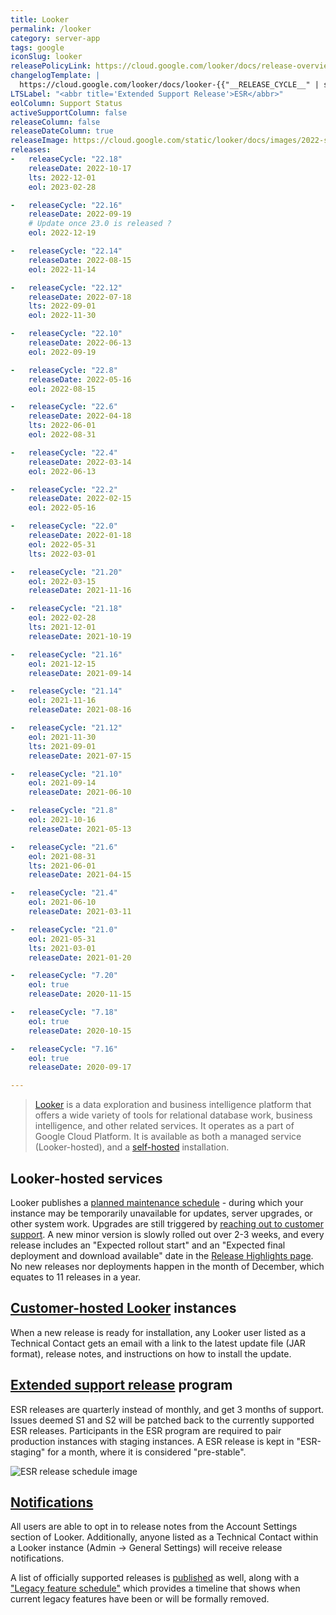 ```yaml
---
title: Looker
permalink: /looker
category: server-app
tags: google
iconSlug: looker
releasePolicyLink: https://cloud.google.com/looker/docs/release-overview
changelogTemplate: |
  https://cloud.google.com/looker/docs/looker-{{"__RELEASE_CYCLE__" | split:'.' | first}}-changelog#{{"__RELEASE_CYCLE__" | replace:'.',''}}
LTSLabel: "<abbr title='Extended Support Release'>ESR</abbr>"
eolColumn: Support Status
activeSupportColumn: false
releaseColumn: false
releaseDateColumn: true
releaseImage: https://cloud.google.com/static/looker/docs/images/2022-std-supp-releases.png
releases:
-   releaseCycle: "22.18"
    releaseDate: 2022-10-17
    lts: 2022-12-01
    eol: 2023-02-28

-   releaseCycle: "22.16"
    releaseDate: 2022-09-19
    # Update once 23.0 is released ?
    eol: 2022-12-19

-   releaseCycle: "22.14"
    releaseDate: 2022-08-15
    eol: 2022-11-14

-   releaseCycle: "22.12"
    releaseDate: 2022-07-18
    lts: 2022-09-01
    eol: 2022-11-30

-   releaseCycle: "22.10"
    releaseDate: 2022-06-13
    eol: 2022-09-19

-   releaseCycle: "22.8"
    releaseDate: 2022-05-16
    eol: 2022-08-15

-   releaseCycle: "22.6"
    releaseDate: 2022-04-18
    lts: 2022-06-01
    eol: 2022-08-31

-   releaseCycle: "22.4"
    releaseDate: 2022-03-14
    eol: 2022-06-13

-   releaseCycle: "22.2"
    releaseDate: 2022-02-15
    eol: 2022-05-16

-   releaseCycle: "22.0"
    releaseDate: 2022-01-18
    eol: 2022-05-31
    lts: 2022-03-01

-   releaseCycle: "21.20"
    eol: 2022-03-15
    releaseDate: 2021-11-16

-   releaseCycle: "21.18"
    eol: 2022-02-28
    lts: 2021-12-01
    releaseDate: 2021-10-19

-   releaseCycle: "21.16"
    eol: 2021-12-15
    releaseDate: 2021-09-14

-   releaseCycle: "21.14"
    eol: 2021-11-16
    releaseDate: 2021-08-16

-   releaseCycle: "21.12"
    eol: 2021-11-30
    lts: 2021-09-01
    releaseDate: 2021-07-15

-   releaseCycle: "21.10"
    eol: 2021-09-14
    releaseDate: 2021-06-10

-   releaseCycle: "21.8"
    eol: 2021-10-16
    releaseDate: 2021-05-13

-   releaseCycle: "21.6"
    eol: 2021-08-31
    lts: 2021-06-01
    releaseDate: 2021-04-15

-   releaseCycle: "21.4"
    eol: 2021-06-10
    releaseDate: 2021-03-11

-   releaseCycle: "21.0"
    eol: 2021-05-31
    lts: 2021-03-01
    releaseDate: 2021-01-20

-   releaseCycle: "7.20"
    eol: true
    releaseDate: 2020-11-15

-   releaseCycle: "7.18"
    eol: true
    releaseDate: 2020-10-15

-   releaseCycle: "7.16"
    eol: true
    releaseDate: 2020-09-17

---
```


>[Looker](https://www.looker.com/) is a data exploration and business intelligence platform that offers a wide variety of tools for relational database work, business intelligence, and other related services. It operates as a part of Google Cloud Platform. It is available as both a managed service (Looker-hosted), and a [self-hosted](https://cloud.google.com/looker/docs/looker-hosted-installation-steps) installation.

## Looker-hosted services

Looker publishes a [planned maintenance schedule][schedule] - during which your instance may be temporarily unavailable for updates, server upgrades, or other system work. Upgrades are still triggered by [reaching out to customer support][best-practices]. A new minor version is slowly rolled out over 2-3 weeks, and every release includes an "Expected rollout start" and an "Expected final deployment and download available" date in the [Release Highlights page](https://docs.looker.com/relnotes). No new releases nor deployments happen in the month of December, which equates to 11 releases in a year.

## [Customer-hosted Looker][self-hosted] instances

When a new release is ready for installation, any Looker user listed as a Technical Contact gets an email with a link to the latest update file (JAR format), release notes, and instructions on how to install the update.

## [Extended support release][esr] program

ESR releases are quarterly instead of monthly, and get 3 months of support. Issues deemed S1 and S2 will be patched back to the currently supported ESR releases. Participants in the ESR program are required to pair production instances with staging instances. A ESR release is kept in "ESR-staging" for a month, where it is considered "pre-stable".

![ESR release schedule image](https://cloud.google.com/static/looker/docs/images/2022-std-esr-supp-releases.png)

## [Notifications][emails]

All users are able to opt in to release notes from the Account Settings section of Looker. Additionally, anyone listed as a Technical Contact within a Looker instance (Admin -> General Settings) will receive release notifications.

A list of officially supported releases is [published](https://cloud.google.com/looker/docs/officially-supported-releases) as well, along with a ["Legacy feature schedule"][lfs] which provides a timeline that shows when current legacy features have been or will be formally removed.

[self-hosted]: https://cloud.google.com/looker/docs/managing-customer-hosted-deployment "Managing a customer-hosted deployment"
[esr]: https://cloud.google.com/looker/docs/standard-extended-support-release-program-overview "Standard extended support release program overview"
[emails]: https://cloud.google.com/looker/docs/release-deployment-emails "Release deployment emails"
[schedule]: https://cloud.google.com/looker/docs/google-maintenance-policy-for-looker-hosted-services "Google maintenance policy for Looker-hosted services"
[best-practices]: https://cloud.google.com/looker/docs/updating-your-looker-instance "Best Practices when Updating your Looker Instance"
[lfs]: https://cloud.google.com/looker/docs/legacy-feature-schedule#legacy_feature_schedule "Legacy feature schedule"
